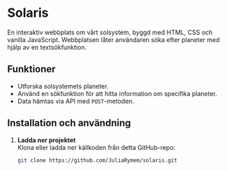 # Solaris

En interaktiv webbplats om vårt solsystem, byggd med HTML, CSS och vanilla JavaScript. Webbplatsen låter användaren söka efter planeter med hjälp av en textsökfunktion.

## Funktioner

- Utforska solsystemets planeter.
- Använd en sökfunktion för att hitta information om specifika planeter.
- Data hämtas via API med `POST`-metoden.

## Installation och användning

1. **Ladda ner projektet**  
   Klona eller ladda ner källkoden från detta GitHub-repo:
   ```bash
   git clone https://github.com/JuliaRymem/solaris.git
   ```
